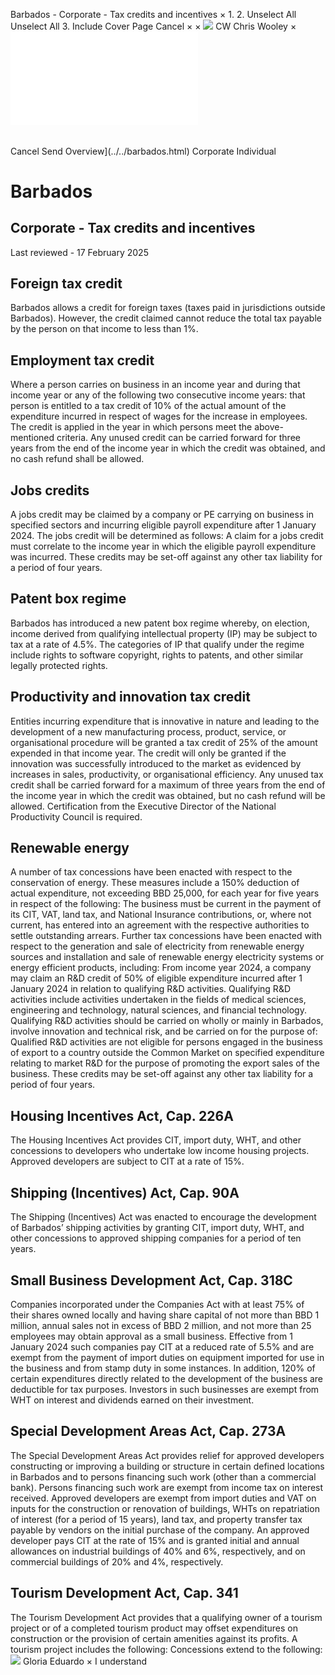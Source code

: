 Barbados - Corporate - Tax credits and incentives
×
1.
2.
Unselect All
Unselect All
3.
Include Cover Page
Cancel
×
×
![](../../-/media/world-wide-tax-summaries/attachments/global---chris-wooley.ashx%3Frev=ac5e5f3223b34096b1afc2a6009c7320&revision=ac5e5f32-23b3-4096-b1af-c2a6009c7320&hash=859B7ADC84DC2CBEC9760E9E6EE7DE6D0A8BFCDF)
CW
Chris Wooley
×
![](tax-credits-and-incentives.html)
######
Cancel
Send
Overview](../../barbados.html)
Corporate
Individual
# Barbados
## Corporate - Tax credits and incentives
Last reviewed - 17 February 2025
## Foreign tax credit
Barbados allows a credit for foreign taxes (taxes paid in jurisdictions outside Barbados). However, the credit claimed cannot reduce the total tax payable by the person on that income to less than 1%.
## Employment tax credit
Where a person carries on business in an income year and during that income year or any of the following two consecutive income years:
that person is entitled to a tax credit of 10% of the actual amount of the expenditure incurred in respect of wages for the increase in employees.
The credit is applied in the year in which persons meet the above-mentioned criteria. Any unused credit can be carried forward for three years from the end of the income year in which the credit was obtained, and no cash refund shall be allowed.
## Jobs credits
A jobs credit may be claimed by a company or PE carrying on business in specified sectors and incurring eligible payroll expenditure after 1 January 2024. The jobs credit will be determined as follows:
A claim for a jobs credit must correlate to the income year in which the eligible payroll expenditure was incurred. These credits may be set-off against any other tax liability for a period of four years.
## Patent box regime
Barbados has introduced a new patent box regime whereby, on election, income derived from qualifying intellectual property (IP) may be subject to tax at a rate of 4.5%. The categories of IP that qualify under the regime include rights to software copyright, rights to patents, and other similar legally protected rights.
## Productivity and innovation tax credit
Entities incurring expenditure that is innovative in nature and leading to the development of a new manufacturing process, product, service, or organisational procedure will be granted a tax credit of 25% of the amount expended in that income year. The credit will only be granted if the innovation was successfully introduced to the market as evidenced by increases in sales, productivity, or organisational efficiency.
Any unused tax credit shall be carried forward for a maximum of three years from the end of the income year in which the credit was obtained, but no cash refund will be allowed. Certification from the Executive Director of the National Productivity Council is required.
## Renewable energy
A number of tax concessions have been enacted with respect to the conservation of energy. These measures include a 150% deduction of actual expenditure, not exceeding BBD 25,000, for each year for five years in respect of the following:
The business must be current in the payment of its CIT, VAT, land tax, and National Insurance contributions, or, where not current, has entered into an agreement with the respective authorities to settle outstanding arrears.
Further tax concessions have been enacted with respect to the generation and sale of electricity from renewable energy sources and installation and sale of renewable energy electricity systems or energy efficient products, including:
From income year 2024, a company may claim an R&D credit of 50% of eligible expenditure incurred after 1 January 2024 in relation to qualifying R&D activities. Qualifying R&D activities include activities undertaken in the fields of medical sciences, engineering and technology, natural sciences, and financial technology. Qualifying R&D activities should be carried on wholly or mainly in Barbados, involve innovation and technical risk, and be carried on for the purpose of:
Qualified R&D activities are not eligible for persons engaged in the business of export to a country outside the Common Market on specified expenditure relating to market R&D for the purpose of promoting the export sales of the business.
These credits may be set-off against any other tax liability for a period of four years.
## Housing Incentives Act, Cap. 226A
The Housing Incentives Act provides CIT, import duty, WHT, and other concessions to developers who undertake low income housing projects. Approved developers are subject to CIT at a rate of 15%.
## Shipping (Incentives) Act, Cap. 90A
The Shipping (Incentives) Act was enacted to encourage the development of Barbados’ shipping activities by granting CIT, import duty, WHT, and other concessions to approved shipping companies for a period of ten years.
## Small Business Development Act, Cap. 318C
Companies incorporated under the Companies Act with at least 75% of their shares owned locally and having share capital of not more than BBD 1 million, annual sales not in excess of BBD 2 million, and not more than 25 employees may obtain approval as a small business. Effective from 1 January 2024 such companies pay CIT at a reduced rate of 5.5% and are exempt from the payment of import duties on equipment imported for use in the business and from stamp duty in some instances. In addition, 120% of certain expenditures directly related to the development of the business are deductible for tax purposes. Investors in such businesses are exempt from WHT on interest and dividends earned on their investment.
## Special Development Areas Act, Cap. 273A
The Special Development Areas Act provides relief for approved developers constructing or improving a building or structure in certain defined locations in Barbados and to persons financing such work (other than a commercial bank). Persons financing such work are exempt from income tax on interest received. Approved developers are exempt from import duties and VAT on inputs for the construction or renovation of buildings, WHTs on repatriation of interest (for a period of 15 years), land tax, and property transfer tax payable by vendors on the initial purchase of the company. An approved developer pays CIT at the rate of 15% and is granted initial and annual allowances on industrial buildings of 40% and 6%, respectively, and on commercial buildings of 20% and 4%, respectively.
## Tourism Development Act, Cap. 341
The Tourism Development Act provides that a qualifying owner of a tourism project or of a completed tourism product may offset expenditures on construction or the provision of certain amenities against its profits.
A tourism project includes the following:
Concessions extend to the following:
![](../../-/media/world-wide-tax-summaries/attachments/barbados---gloria-eduardo.ashx%3Frev=06c00b9babb74325914ddf02bc0c395a&revision=06c00b9b-abb7-4325-914d-df02bc0c395a&hash=DC4345C424581A87DDF42794BAFFDC055E615E13)
Gloria Eduardo
×
I understand